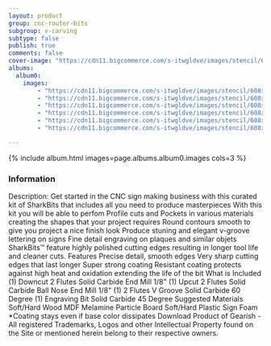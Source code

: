 ```yaml
---
layout: product
group: cnc-router-bits
subgroup: v-carving
subtype: false
publish: true
comments: false
cover-image: "https://cdn11.bigcommerce.com/s-itwgldve/images/stencil/608x608/products/2630/7822/3d_sign_maker_cnc_bit_kit_v2__32251.1675310614.png?c=2"
albums:
  album0:
    images:
        - "https://cdn11.bigcommerce.com/s-itwgldve/images/stencil/608x608/products/2630/7822/3d_sign_maker_cnc_bit_kit_v2__32251.1675310614.png?c=2"
        - "https://cdn11.bigcommerce.com/s-itwgldve/images/stencil/608x608/products/2630/6373/sb-2518-ns_G_w_1__04433.1675310613.png?c=2"
        - "https://cdn11.bigcommerce.com/s-itwgldve/images/stencil/608x608/products/2630/6374/sb_1518_ns_g_w_1__59335.1675310613.png?c=2"
        - "https://cdn11.bigcommerce.com/s-itwgldve/images/stencil/608x608/products/2630/6386/SB-3060__31174.1576258071.1280.1280__81140.1675310614.jpg?c=2"
        - "https://cdn11.bigcommerce.com/s-itwgldve/images/stencil/608x608/products/2630/6375/sb_4502545_ns_g_w_1__49392.1675310613.png?c=2"
        - "https://cdn11.bigcommerce.com/s-itwgldve/images/stencil/608x608/products/2630/6400/sharkbit_tray_1__13091.1579725188__60980.1675310614.jpg?c=2"

---
```


{% include album.html images=page.albums.album0.images cols=3 %}

### Information

Description:
 Get started in the CNC sign making business with this curated kit of SharkBits that includes all you need to produce masterpieces  With this kit you will be able to perfom  Profile cuts and Pockets in various materials creating the shapes that your project requires Round contours smooth to give you project a nice finish look Produce stuning and elegant v-groove lettering on signs Fine detail engraving on plaques and similar objets   SharkBits™ feature highly polished cutting edges resulting in longer tool life and cleaner cuts.  Features  Precise detail, smooth edges Very sharp cutting edges that last longer Super strong coating Resistant coating protects against high heat and oxidation extending the life of the bit  What is Included  (1) Downcut 2 Flutes Solid Carbide End Mill 1/8" (1) Upcut 2 Flutes Solid Carbide Ball Nose End Mill 1/8" (1) 2 Flutes V Groove Solid Carbide 60 Degree (1) Engraving Bit Solid Carbide 45 Degree  Suggested Materials   Soft/Hard Wood MDF Melamine Particle Board Soft/Hard Plastic Sign Foam   *Coating stays even if base color dissipates Download Product of Gearish - All registered Trademarks, Logos and other Intellectual Property found on the Site or mentioned herein belong to their respective owners.  

